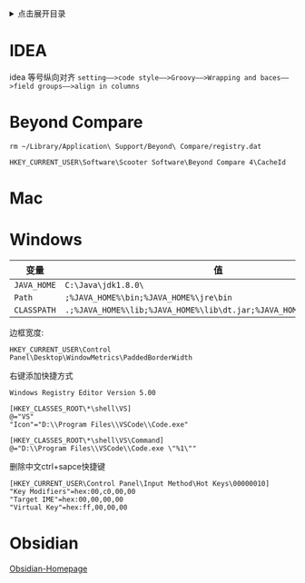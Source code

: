 <details>
<summary>点击展开目录</summary>
<!-- TOC -->

- [IDEA](#idea)
- [Beyond Compare](#beyond-compare)
- [Mac](#mac)
- [Windows](#windows)
- [Obsidian](#obsidian)

<!-- /TOC -->
</details>

# IDEA

idea  等号纵向对齐
`setting——>code style——>Groovy——>Wrapping and baces——>field groups——>align in columns`



# Beyond Compare

`rm ~/Library/Application\ Support/Beyond\ Compare/registry.dat`

```plain
HKEY_CURRENT_USER\Software\Scooter Software\Beyond Compare 4\CacheId
```

# Mac

# Windows

| 变量        | 值                                                                   |
| ----------- | -------------------------------------------------------------------- |
| `JAVA_HOME` | `C:\Java\jdk1.8.0\`                                                  |
| `Path`      | `;%JAVA_HOME%\bin;%JAVA_HOME%\jre\bin`                               |
| `CLASSPATH` | `.;%JAVA_HOME%\lib;%JAVA_HOME%\lib\dt.jar;%JAVA_HOME%\lib\tools.jar` |

边框宽度:
```plain
HKEY_CURRENT_USER\Control Panel\Desktop\WindowMetrics\PaddedBorderWidth
```

右键添加快捷方式
```plain
Windows Registry Editor Version 5.00

[HKEY_CLASSES_ROOT\*\shell\VS]
@="VS"
"Icon"="D:\\Program Files\\VSCode\\Code.exe"

[HKEY_CLASSES_ROOT\*\shell\VS\Command]
@="D:\\Program Files\\VSCode\\Code.exe \"%1\""
```

删除中文ctrl+sapce快捷键

```
[HKEY_CURRENT_USER\Control Panel\Input Method\Hot Keys\00000010]
"Key Modifiers"=hex:00,c0,00,00
"Target IME"=hex:00,00,00,00
"Virtual Key"=hex:ff,00,00,00
```


# Obsidian

[Obsidian-Homepage](https://github.com/Rainbell129/Obsidian-Homepage)
